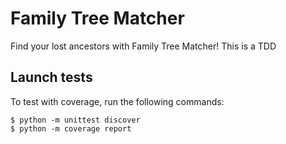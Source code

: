 # Family Tree Matcher
Find your lost ancestors with Family Tree Matcher!
This is a TDD


## Launch tests
To test with coverage, run the following commands:

    $ python -m unittest discover
    $ python -m coverage report